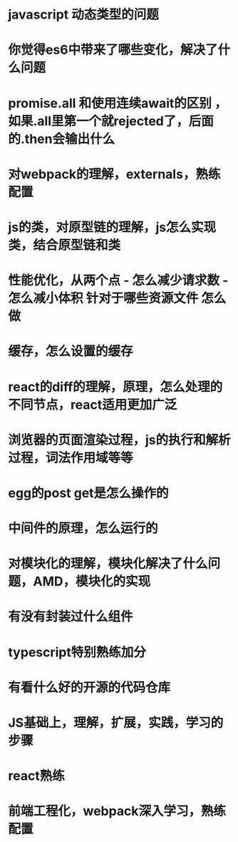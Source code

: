 # javascript 动态类型的问题
# 你觉得es6中带来了哪些变化，解决了什么问题
# promise.all  和使用连续await的区别 ，如果.all里第一个就rejected了，后面的.then会输出什么
# 对webpack的理解，externals，熟练配置
# js的类，对原型链的理解，js怎么实现类，结合原型链和类
# 性能优化，从两个点 - 怎么减少请求数 - 怎么减小体积 针对于哪些资源文件  怎么做
# 缓存，怎么设置的缓存
# react的diff的理解，原理，怎么处理的不同节点，react适用更加广泛
# 浏览器的页面渲染过程，js的执行和解析过程，词法作用域等等
# egg的post get是怎么操作的
# 中间件的原理，怎么运行的
# 对模块化的理解，模块化解决了什么问题，AMD，模块化的实现
# 有没有封装过什么组件
# typescript特别熟练加分
# 有看什么好的开源的代码仓库

# JS基础上，理解，扩展，实践，学习的步骤
# react熟练
# 前端工程化，webpack深入学习，熟练配置